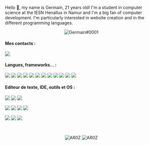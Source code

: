 <p>Hello 👋, my name is Germain, 21 years old! I'm a student in computer science at the IESN Henallux in Namur and I'm a big fan of computer development. I'm particularly interested in website creation and in the different programming languages.</p>

<p align="center"><img style="margin:auto" src="https://discord.c99.nl/widget/theme-1/451364367842148353.png" alt="Germain#0001"/></p>

<h4>Mes contacts :</h4>
<a href="https://www.linkedin.com/in/germain-duchene/" target="_blank"><img src="https://img.shields.io/badge/linkedin-%230077B5.svg?style=for-the-badge&logo=linkedin&logoColor=white" /></a>
<h4>Langues, frameworks... :</h4>
<a href="https://docs.microsoft.com/en-us/cpp/?view=msvc-170" target="_blank"><img src="https://img.shields.io/badge/c-%2300599C.svg?style=for-the-badge&logo=c&logoColor=white"/></a>
<a href="https://www.php.net/" target="_blank"><img src="https://img.shields.io/badge/php-%23777BB4.svg?style=for-the-badge&logo=php&logoColor=white"/></a>
<a href="https://developer.mozilla.org/en-US/docs/Web/HTML" target="_blank"><img src="https://img.shields.io/badge/html5-%23E34F26.svg?style=for-the-badge&logo=html5&logoColor=white"/></a>
<a href="https://developer.mozilla.org/en-US/docs/Web/CSS" target="_blank"><img src="https://img.shields.io/badge/css3-%231572B6.svg?style=for-the-badge&logo=css3&logoColor=white"/></a>
<a href="https://sass-lang.com/" target="_blank"><img src="https://img.shields.io/badge/SASS-hotpink.svg?style=for-the-badge&logo=SASS&logoColor=white"/></a>
<a href="https://developer.mozilla.org/en-US/docs/Web/JavaScript" target="_blank"><img src="https://img.shields.io/badge/javascript-%23323330.svg?style=for-the-badge&logo=javascript&logoColor=%23F7DF1E"/></a>
<a href="https://www.typescriptlang.org/" target="_blank"><img src="https://img.shields.io/badge/typescript-%23007ACC.svg?style=for-the-badge&logo=typescript&logoColor=white"/></a>
<a href="https://nodejs.org/en/" target="_blank"><img src="https://img.shields.io/badge/node.js-6DA55F?style=for-the-badge&logo=node.js&logoColor=white"/></a>
<a href="https://www.python.org/" target="_blank"><img src="https://img.shields.io/badge/python-3670A0?style=for-the-badge&logo=python&logoColor=ffdd54"/></a>
<a href="https://www.java.com/" target="_blank"><img src="https://img.shields.io/badge/java-%23ED8B00.svg?style=for-the-badge&logo=java&logoColor=white"/></a>
<a href="https://www.mysql.com/" target="_blank"><img src="https://img.shields.io/badge/mysql-%2300f.svg?style=for-the-badge&logo=mysql&logoColor=white"/></a>
<a href="https://mariadb.org/" target="_blank"><img src="https://img.shields.io/badge/MariaDB-003545?style=for-the-badge&logo=mariadb&logoColor=white"/></a>
<h4>Editeur de texte, IDE, outils et OS :</h4>
<p>
<a href="https://git-scm.com/" target="_blank"><img src="https://img.shields.io/badge/git-%23F05033.svg?style=for-the-badge&logo=git&logoColor=white"/></a>
<a href="https://www.notion.so/" target="_blank"><img src="https://img.shields.io/badge/Notion-%23000000.svg?style=for-the-badge&logo=notion&logoColor=white"/></a>
<a href="https://www.figma.com/" target="_blank"><img src="https://img.shields.io/badge/figma-%23F24E1E.svg?style=for-the-badge&logo=figma&logoColor=white"/></a>
</p>
<p>
<a href="https://www.jetbrains.com/fr-fr/idea/" target="_blank"><img src="https://img.shields.io/badge/IntelliJIDEA-000000.svg?style=for-the-badge&logo=intellij-idea&logoColor=white"/></a>
<a href="https://visualstudio.microsoft.com/fr/" target="_blank"><img src="https://img.shields.io/badge/Visual%20Studio-5C2D91.svg?style=for-the-badge&logo=visual-studio&logoColor=white"/></a>
<a href="https://code.visualstudio.com/" target="_blank"><img src="https://img.shields.io/badge/Visual%20Studio%20Code-0078d7.svg?style=for-the-badge&logo=visual-studio-code&logoColor=white"/></a>
<a href="https://atom.io/" target="_blank"><img src="https://img.shields.io/badge/Atom-%2366595C.svg?style=for-the-badge&logo=atom&logoColor=white"/></a>
</p>
<p>
<a href="https://www.microsoft.com/fr-be/windows" target="_blank"><img src="https://img.shields.io/badge/Windows-0078D6?style=for-the-badge&logo=windows&logoColor=white"/></a>
<a href="https://www.debian.org/" target="_blank"><img src="https://img.shields.io/badge/Debian-D70A53?style=for-the-badge&logo=debian&logoColor=white"/></a>
<a href="https://www.apple.com/befr/macos/" target="_blank"><img src="https://img.shields.io/badge/mac%20os-000000?style=for-the-badge&logo=macos&logoColor=F0F0F0"/></a>
</p>


<p>&nbsp;</p>
<p align="center"><img align="center" src="https://github-readme-stats.vercel.app/api/top-langs/?username=AR0Z&theme=dark&langs_count=5&count_private=true&locale=fr" alt="AR0Z" />&nbsp;<img align="center" src="https://github-readme-stats.vercel.app/api?username=AR0Z&theme=dark&show_icons=true&locale=fr&count_private=true" alt="AR0Z" /></p>

